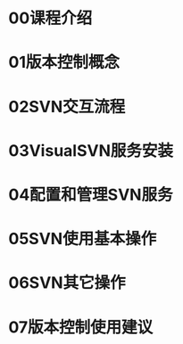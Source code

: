 # 00课程介绍
# 01版本控制概念
# 02SVN交互流程
# 03VisualSVN服务安装
# 04配置和管理SVN服务
# 05SVN使用基本操作
# 06SVN其它操作
# 07版本控制使用建议 